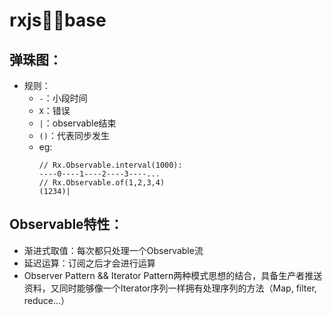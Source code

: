 # rxjs🐂🍺base

## 弹珠图：
- 规则：
  - `-`：小段时间
  - `X`：错误
  - `|`：observable结束
  - `()`：代表同步发生
  - eg:
	```
	// Rx.Observable.interval(1000):
	----0----1----2----3----...
	// Rx.Observable.of(1,2,3,4)
	(1234)|
	```

## Observable特性：
- 渐进式取值：每次都只处理一个Observable流
- 延迟运算：订阅之后才会进行运算
- Observer Pattern && Iterator Pattern两种模式思想的结合，具备生产者推送资料，又同时能够像一个Iterator序列一样拥有处理序列的方法（Map, filter, reduce...）
